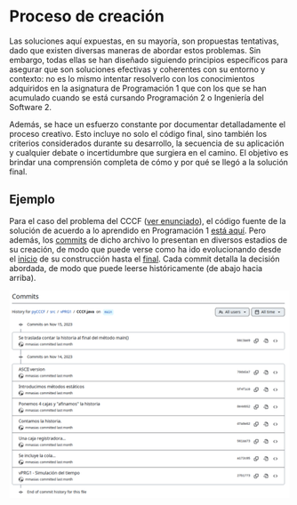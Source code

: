# Proceso de creación
<!-- TODO: #1 Esquematizarlo en xQ,Q,pQ,C -->

Las soluciones aquí expuestas, en su mayoría, son propuestas tentativas, dado que existen diversas maneras de abordar estos problemas. Sin embargo, todas ellas se han diseñado siguiendo principios específicos para asegurar que son soluciones efectivas y coherentes con su entorno y contexto: no es lo mismo intentar resolverlo con los conocimientos adquiridos en la asignatura de Programación 1 que con los que se han acumulado cuando se está cursando Programación 2 o Ingeniería del Software 2.

Además, se hace un esfuerzo constante por documentar detalladamente el proceso creativo. Esto incluye no solo el código final, sino también los criterios considerados durante su desarrollo, la secuencia de su aplicación y cualquier debate o incertidumbre que surgiera en el camino. El objetivo es brindar una comprensión completa de cómo y por qué se llegó a la solución final.

## Ejemplo

Para el caso del problema del CCCF ([ver enunciado](https://github.com/puntoReflex/pyCCCF/blob/main/enunciado.md)), el código fuente de la solución de acuerdo a lo aprendido en Programación 1 [está aquí](https://github.com/puntoReflex/pyCCCF/blob/main/src/vPRG1/CCCF.java). Pero además, los [commits](https://github.com/puntoReflex/pyCCCF/commits/main/src/vPRG1/CCCF.java) de dicho archivo lo presentan en diversos estadios de su creación, de modo que puede verse como ha ido evolucionando desde el [inicio](https://github.com/puntoReflex/pyCCCF/blob/27b17731c49bc0f0742e52dfaa5b2e593a92820e/src/vPRG1/CCCF.java) de su construcción hasta el [final](https://github.com/puntoReflex/pyCCCF/blob/b6c3ae9e96053c61efaa72df25cf466732c38946/src/vPRG1/CCCF.java). Cada commit detalla la decisión abordada, de modo que puede leerse históricamente (de abajo hacia arriba).

<div align=center>

![](/images/commits_cccf.png)

</div>